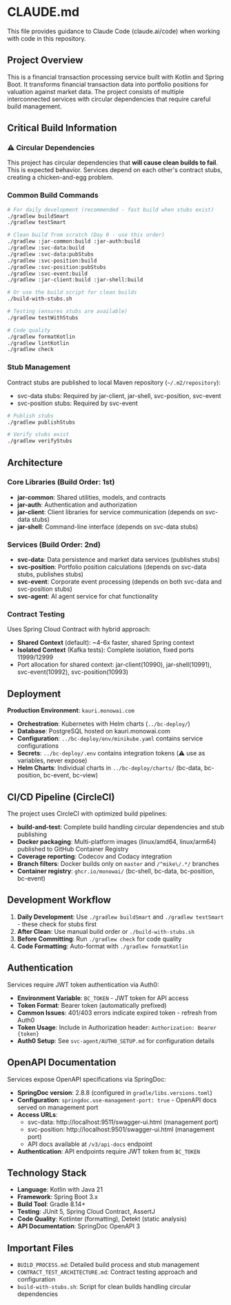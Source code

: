# CLAUDE.md

This file provides guidance to Claude Code (claude.ai/code) when working with code in this repository.

## Project Overview

This is a financial transaction processing service built with Kotlin and Spring Boot. It transforms financial transaction data into portfolio positions for valuation against market data. The project consists of multiple interconnected services with circular dependencies that require careful build management.

## Critical Build Information

### ⚠️ Circular Dependencies

This project has circular dependencies that **will cause clean builds to fail**. This is expected behavior. Services depend on each other's contract stubs, creating a chicken-and-egg problem.

### Common Build Commands

```bash
# For daily development (recommended - fast build when stubs exist)
./gradlew buildSmart
./gradlew testSmart

# Clean build from scratch (Day 0 - use this order)
./gradlew :jar-common:build :jar-auth:build
./gradlew :svc-data:build
./gradlew :svc-data:pubStubs
./gradlew :svc-position:build
./gradlew :svc-position:pubStubs
./gradlew :svc-event:build
./gradlew :jar-client:build :jar-shell:build

# Or use the build script for clean builds
./build-with-stubs.sh

# Testing (ensures stubs are available)
./gradlew testWithStubs

# Code quality
./gradlew formatKotlin
./gradlew lintKotlin
./gradlew check
```

### Stub Management

Contract stubs are published to local Maven repository (`~/.m2/repository`):
- svc-data stubs: Required by jar-client, jar-shell, svc-position, svc-event
- svc-position stubs: Required by svc-event

```bash
# Publish stubs
./gradlew publishStubs

# Verify stubs exist
./gradlew verifyStubs
```

## Architecture

### Core Libraries (Build Order: 1st)
- **jar-common**: Shared utilities, models, and contracts
- **jar-auth**: Authentication and authorization
- **jar-client**: Client libraries for service communication (depends on svc-data stubs)
- **jar-shell**: Command-line interface (depends on svc-data stubs)

### Services (Build Order: 2nd)
- **svc-data**: Data persistence and market data services (publishes stubs)
- **svc-position**: Portfolio position calculations (depends on svc-data stubs, publishes stubs)
- **svc-event**: Corporate event processing (depends on both svc-data and svc-position stubs)
- **svc-agent**: AI agent service for chat functionality

### Contract Testing

Uses Spring Cloud Contract with hybrid approach:
- **Shared Context** (default): ~4-6x faster, shared Spring context
- **Isolated Context** (Kafka tests): Complete isolation, fixed ports 11999/12999
- Port allocation for shared context: jar-client(10990), jar-shell(10991), svc-event(10992), svc-position(10993)

## Deployment

**Production Environment**: `kauri.monowai.com`
- **Orchestration**: Kubernetes with Helm charts (`../bc-deploy/`)
- **Database**: PostgreSQL hosted on kauri.monowai.com
- **Configuration**: `../bc-deploy/env/minikube.yaml` contains service configurations
- **Secrets**: `../bc-deploy/.env` contains integration tokens (⚠️ use as variables, never expose)
- **Helm Charts**: Individual charts in `../bc-deploy/charts/` (bc-data, bc-position, bc-event, bc-view)

## CI/CD Pipeline (CircleCI)

The project uses CircleCI with optimized build pipelines:
- **build-and-test**: Complete build handling circular dependencies and stub publishing
- **Docker packaging**: Multi-platform images (linux/amd64, linux/arm64) published to GitHub Container Registry
- **Coverage reporting**: Codecov and Codacy integration
- **Branch filters**: Docker builds only on `master` and `/^mike\/.*/` branches
- **Container registry**: `ghcr.io/monowai/` (bc-shell, bc-data, bc-position, bc-event)

## Development Workflow

1. **Daily Development**: Use `./gradlew buildSmart` and `./gradlew testSmart` - these check for stubs first
2. **After Clean**: Use manual build order or `./build-with-stubs.sh`
3. **Before Committing**: Run `./gradlew check` for code quality
4. **Code Formatting**: Auto-format with `./gradlew formatKotlin`

## Authentication

Services require JWT token authentication via Auth0:
- **Environment Variable**: `BC_TOKEN` - JWT token for API access
- **Token Format**: Bearer token (automatically prefixed)
- **Common Issues**: 401/403 errors indicate expired token - refresh from Auth0
- **Token Usage**: Include in Authorization header: `Authorization: Bearer {token}`
- **Auth0 Setup**: See `svc-agent/AUTH0_SETUP.md` for configuration details

## OpenAPI Documentation

Services expose OpenAPI specifications via SpringDoc:
- **SpringDoc version**: 2.8.8 (configured in `gradle/libs.versions.toml`)
- **Configuration**: `springdoc.use-management-port: true` - OpenAPI docs served on management port
- **Access URLs**: 
  - svc-data: http://localhost:9511/swagger-ui.html (management port)
  - svc-position: http://localhost:9501/swagger-ui.html (management port)
  - API docs available at `/v3/api-docs` endpoint
- **Authentication**: API endpoints require JWT token from `BC_TOKEN`

## Technology Stack

- **Language**: Kotlin with Java 21
- **Framework**: Spring Boot 3.x
- **Build Tool**: Gradle 8.14+
- **Testing**: JUnit 5, Spring Cloud Contract, AssertJ
- **Code Quality**: Kotlinter (formatting), Detekt (static analysis)
- **API Documentation**: SpringDoc OpenAPI 3

## Important Files

- `BUILD_PROCESS.md`: Detailed build process and stub management
- `CONTRACT_TEST_ARCHITECTURE.md`: Contract testing approach and configuration
- `build-with-stubs.sh`: Script for clean builds handling circular dependencies